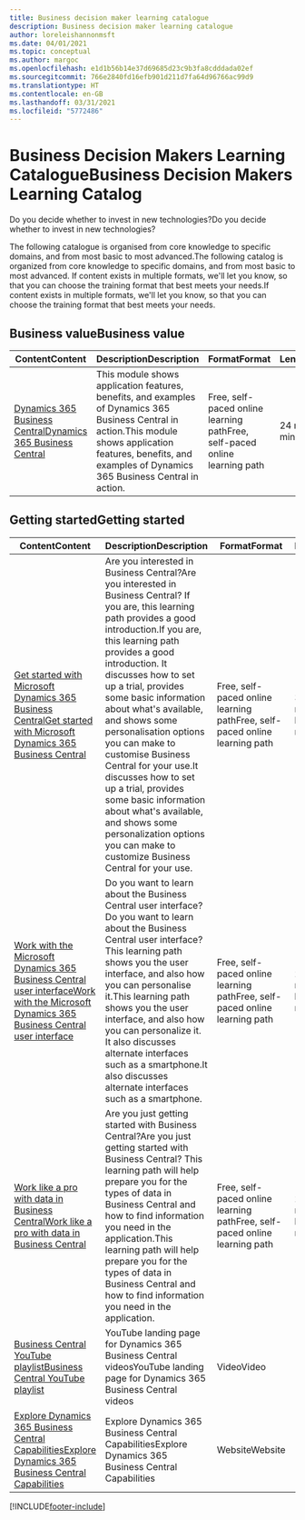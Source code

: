 ```yaml
---
title: Business decision maker learning catalogue
description: Business decision maker learning catalogue
author: loreleishannonmsft
ms.date: 04/01/2021
ms.topic: conceptual
ms.author: margoc
ms.openlocfilehash: e1d1b56b14e37d69685d23c9b3fa8cdddada02ef
ms.sourcegitcommit: 766e2840fd16efb901d211d7fa64d96766ac99d9
ms.translationtype: HT
ms.contentlocale: en-GB
ms.lasthandoff: 03/31/2021
ms.locfileid: "5772486"
---
```

# <a name="business-decision-makers-learning-catalog"></a><span data-ttu-id="5123b-103">Business Decision Makers Learning Catalogue</span><span class="sxs-lookup"><span data-stu-id="5123b-103">Business Decision Makers Learning Catalog</span></span>

<span data-ttu-id="5123b-104">Do you decide whether to invest in new technologies?</span><span class="sxs-lookup"><span data-stu-id="5123b-104">Do you decide whether to invest in new technologies?</span></span>

<span data-ttu-id="5123b-105">The following catalogue is organised from core knowledge to specific domains, and from most basic to most advanced.</span><span class="sxs-lookup"><span data-stu-id="5123b-105">The following catalog is organized from core knowledge to specific domains, and from most basic to most advanced.</span></span> <span data-ttu-id="5123b-106">If content exists in multiple formats, we'll let you know, so that you can choose the training format that best meets your needs.</span><span class="sxs-lookup"><span data-stu-id="5123b-106">If content exists in multiple formats, we'll let you know, so that you can choose the training format that best meets your needs.</span></span>  

## <a name="business-value"></a><span data-ttu-id="5123b-107">Business value<a name="busvalue"></a></span><span class="sxs-lookup"><span data-stu-id="5123b-107">Business value<a name="busvalue"></a></span></span>

| <span data-ttu-id="5123b-108">Content</span><span class="sxs-lookup"><span data-stu-id="5123b-108">Content</span></span>                                                                 | <span data-ttu-id="5123b-109">Description</span><span class="sxs-lookup"><span data-stu-id="5123b-109">Description</span></span>                                                                                                | <span data-ttu-id="5123b-110">Format</span><span class="sxs-lookup"><span data-stu-id="5123b-110">Format</span></span>                                | <span data-ttu-id="5123b-111">Length</span><span class="sxs-lookup"><span data-stu-id="5123b-111">Length</span></span>     |
|----------------------------------------------------------------------------------------------------------------|------------------------------------------------------------------------------------------------------------|---------------------------------------|------------|
| [<span data-ttu-id="5123b-112">Dynamics 365 Business Central</span><span class="sxs-lookup"><span data-stu-id="5123b-112">Dynamics 365 Business Central</span></span>](/learn/modules/dynamics-365-business-central/) | <span data-ttu-id="5123b-113">This module shows application features, benefits, and examples of Dynamics 365 Business Central in action.</span><span class="sxs-lookup"><span data-stu-id="5123b-113">This module shows application features, benefits, and examples of Dynamics 365 Business Central in action.</span></span> | <span data-ttu-id="5123b-114">Free, self-paced online learning path</span><span class="sxs-lookup"><span data-stu-id="5123b-114">Free, self-paced online learning path</span></span> | <span data-ttu-id="5123b-115">24 minutes</span><span class="sxs-lookup"><span data-stu-id="5123b-115">24 minutes</span></span> |

## <a name="getting-started"></a><span data-ttu-id="5123b-116">Getting started<a name="get-started"></a></span><span class="sxs-lookup"><span data-stu-id="5123b-116">Getting started<a name="get-started"></a></span></span>

| <span data-ttu-id="5123b-117">Content</span><span class="sxs-lookup"><span data-stu-id="5123b-117">Content</span></span>                                                                                                                             | <span data-ttu-id="5123b-118">Description</span><span class="sxs-lookup"><span data-stu-id="5123b-118">Description</span></span>                                                                                                                                                                                                                                                                                      | <span data-ttu-id="5123b-119">Format</span><span class="sxs-lookup"><span data-stu-id="5123b-119">Format</span></span>                                | <span data-ttu-id="5123b-120">Length</span><span class="sxs-lookup"><span data-stu-id="5123b-120">Length</span></span>             |
|------------------------------------------------------------------------------------------------------------------------------------------------------------------------------|--------------------------------------------------------------------------------------------------------------------------------------------------------------------------------------------------------------------------------------------------------------------------------------------------|---------------------------------------|--------------------|
| [<span data-ttu-id="5123b-121">Get started with Microsoft Dynamics 365 Business Central</span><span class="sxs-lookup"><span data-stu-id="5123b-121">Get started with Microsoft Dynamics 365 Business Central</span></span>](/learn/paths/get-started-dynamics-365-business-central/)                          | <span data-ttu-id="5123b-122">Are you interested in Business Central?</span><span class="sxs-lookup"><span data-stu-id="5123b-122">Are you interested in Business Central?</span></span> <span data-ttu-id="5123b-123">If you are, this learning path provides a good introduction.</span><span class="sxs-lookup"><span data-stu-id="5123b-123">If you are, this learning path provides a good introduction.</span></span> <span data-ttu-id="5123b-124">It discusses how to set up a trial, provides some basic information about what's available, and shows some personalisation options you can make to customise Business Central for your use.</span><span class="sxs-lookup"><span data-stu-id="5123b-124">It discusses how to set up a trial, provides some basic information about what's available, and shows some personalization options you can make to customize Business Central for your use.</span></span> | <span data-ttu-id="5123b-125">Free, self-paced online learning path</span><span class="sxs-lookup"><span data-stu-id="5123b-125">Free, self-paced online learning path</span></span> | <span data-ttu-id="5123b-126">3 hours 4 minutes</span><span class="sxs-lookup"><span data-stu-id="5123b-126">3 hours 4 minutes</span></span>  |
| [<span data-ttu-id="5123b-127">Work with the Microsoft Dynamics 365 Business Central user interface</span><span class="sxs-lookup"><span data-stu-id="5123b-127">Work with the Microsoft Dynamics 365 Business Central user interface</span></span>](/learn/paths/work-with-user-interface-dynamics-365-business-central/) | <span data-ttu-id="5123b-128">Do you want to learn about the Business Central user interface?</span><span class="sxs-lookup"><span data-stu-id="5123b-128">Do you want to learn about the Business Central user interface?</span></span> <span data-ttu-id="5123b-129">This learning path shows you the user interface, and also how you can personalise it.</span><span class="sxs-lookup"><span data-stu-id="5123b-129">This learning path shows you the user interface, and also how you can personalize it.</span></span> <span data-ttu-id="5123b-130">It also discusses alternate interfaces such as a smartphone.</span><span class="sxs-lookup"><span data-stu-id="5123b-130">It also discusses alternate interfaces such as a smartphone.</span></span>                                                                               | <span data-ttu-id="5123b-131">Free, self-paced online learning path</span><span class="sxs-lookup"><span data-stu-id="5123b-131">Free, self-paced online learning path</span></span> | <span data-ttu-id="5123b-132">2 hours 27 minutes</span><span class="sxs-lookup"><span data-stu-id="5123b-132">2 hours 27 minutes</span></span> |
| [<span data-ttu-id="5123b-133">Work like a pro with data in Business Central</span><span class="sxs-lookup"><span data-stu-id="5123b-133">Work like a pro with data in Business Central</span></span>](/learn/paths/work-pro-data-dynamics-365-business-central)                                    | <span data-ttu-id="5123b-134">Are you just getting started with Business Central?</span><span class="sxs-lookup"><span data-stu-id="5123b-134">Are you just getting started with Business Central?</span></span> <span data-ttu-id="5123b-135">This learning path will help prepare you for the types of data in Business Central and how to find information you need in the application.</span><span class="sxs-lookup"><span data-stu-id="5123b-135">This learning path will help prepare you for the types of data in Business Central and how to find information you need in the application.</span></span>                                                                                                  | <span data-ttu-id="5123b-136">Free, self-paced online learning path</span><span class="sxs-lookup"><span data-stu-id="5123b-136">Free, self-paced online learning path</span></span> | <span data-ttu-id="5123b-137">2 hours 27 minutes</span><span class="sxs-lookup"><span data-stu-id="5123b-137">2 hours 27 minutes</span></span> |
| [<span data-ttu-id="5123b-138">Business Central YouTube playlist</span><span class="sxs-lookup"><span data-stu-id="5123b-138">Business Central YouTube playlist</span></span>](https://www.youtube.com/playlist?list=PLcakwueIHoT-wVFPKUtmxlqcG1kJ0oqq4)                                                                | <span data-ttu-id="5123b-139">YouTube landing page for Dynamics 365 Business Central videos</span><span class="sxs-lookup"><span data-stu-id="5123b-139">YouTube landing page for Dynamics 365 Business Central videos</span></span>                                                                                                                                                                                                                                    | <span data-ttu-id="5123b-140">Video</span><span class="sxs-lookup"><span data-stu-id="5123b-140">Video</span></span>                                 |                    |
| [<span data-ttu-id="5123b-141">Explore Dynamics 365 Business Central Capabilities</span><span class="sxs-lookup"><span data-stu-id="5123b-141">Explore Dynamics 365 Business Central Capabilities</span></span>](https://dynamics.microsoft.com/business-central/capabilities/)                                                    | <span data-ttu-id="5123b-142">Explore Dynamics 365 Business Central Capabilities</span><span class="sxs-lookup"><span data-stu-id="5123b-142">Explore Dynamics 365 Business Central Capabilities</span></span>                                                                                                                                                                                                                                               | <span data-ttu-id="5123b-143">Website</span><span class="sxs-lookup"><span data-stu-id="5123b-143">Website</span></span>                               |                    |


[!INCLUDE[footer-include](../includes/footer-banner.md)]